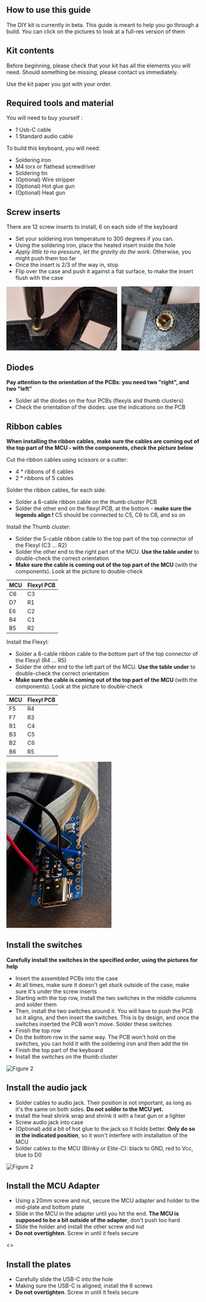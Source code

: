 ## How to use this guide

The DIY kit is currently in beta. This guide is meant to help you go
through a build. You can click on the pictures to look at a full-res
version of them

## Kit contents

Before beginning, please check that your kit has all the elements you will need. Should something be missing, please contact us immediately. 

Use the kit paper you got with your order.

## Required tools and material


You will need to buy yourself :

- 1 Usb-C cable
- 1 Standard audio cable

To build this keyboard, you will need:

- Soldering iron
- M4 torx or flathead screwdriver
- Soldering tin
- (Optional) Wire stripper
- (Optional) Hot glue gun
- (Optional) Heat gun

## Screw inserts

There are 12 screw inserts to install, 6 on each side of the keyboard

- Set your soldering iron temperature to 300 degrees if you can.
- Using the soldering iron, place the heated insert inside the hole
- *Apply little to no pressure, let the gravity do the work*. Otherwise, you might push them too far
- Once the insert is 2/3 of the way in, stop 
- Flip over the case and push it against a flat surface, to make the insert flush with the case

![Figure 2](./images/insert3.PNG)

## Diodes

**Pay attention to the orientation of the PCBs: you need two "right", and two "left"**

- Solder all the diodes on the four PCBs (flexyls and thumb clusters)
- Check the orientation of the diodes: use the indications on the PCB

## Ribbon cables

**When installing the ribbon cables, make sure the cables are coming out of the top part of the MCU - with the components, check the picture below**

Cut the ribbon cables using scissors or a cutter:

- 4 * ribbons of 6 cables
- 2 * ribbons of 5 cables

Solder the ribbon cables, for each side:

- Solder a 6-cable ribbon cable on the thumb cluster PCB
- Solder the other end on the flexyl PCB, at the bottom - **make sure the legends align !** C5 should be connected to C5, C6 to C6, and so on

Install the Thumb cluster:

- Solder the 5-cable ribbon cable to the top part of the top connector of the Flexyl (C3 ... R2)
- Solder the other end to the right part of the MCU. **Use the table under** to double-check the correct orientation
- **Make sure the cable is coming out of the top part of the MCU** (with the components). Look at the picture to double-check

| MCU  | Flexyl PCB |
| ------------- | ------------- |
| C6 | C3  |
| D7  | R1  |
| E6  |  C2 |
| B4  | C1  |
| B5  | R2  |


Install the Flexyl:

- Solder a 6-cable ribbon cable to the bottom part of the top connector of the Flexyl (R4 ... R5)
- Solder the other end to the left part of the MCU. **Use the table under** to double-check the correct orientation
- **Make sure the cable is coming out of the top part of the MCU** (with the components). Look at the picture to double-check

| MCU  | Flexyl PCB |
| ------------- | ------------- |
| F5 | R4  |
| F7  | R3  |
| B1  |  C4 |
| B3  | C5  |
| B2  | C6  |
| B6  | R5  |


![Figure 2](./images/cab.PNG)



## Install the switches

**Carefully install the switches in the specified order, using the pictures for help**

- Insert the assembled PCBs into the case
- At all times, make sure it doesn't get stuck outside of the case, make sure it's under the screw inserts
- Starting with the top row, install the two switches in the middle columns and solder them
- Then, install the two switches around it. You will have to push the PCB so it aligns, and then insert the switches. This is by design, and once the switches inserted the PCB won't move. Solder these switches
- Finish the top row
- Do the bottom row in the same way. The PCB won't hold on the switches, you can hold it with the soldering iron and then add the tin
- Finish the top part of the keyboard
- Install the switches on the thumb cluster


![Figure 2](./images/mont1.png)

## Install the audio jack

- Solder cables to audio jack. Their position is not important, as long as it's the same on both sides. **Do not solder to the MCU yet.**
- Install the heat shrink wrap and shrink it with a heat gun or a lighter
- Screw audio jack into case
- (Optional) add a bit of hot glue to the jack so it holds better. **Only do so in the indicated position**, so it won't interfere with installation of the MCU
- Solder cables to the MCU (Blinky or Elite-C): black to GND, red to Vcc, blue to D0

![Figure 2](./images/mont2.png)


## Install the MCU Adapter

- Using a 20mm screw and nut, secure the MCU adapter and holder to the mid-plate and bottom plate 
- Slide in the MCU in the adapter until you hit the end. **The MCU is supposed to be a bit outside of the adapter**, don't push too hard
- Slide the holder and install the other screw and nut
- **Do not overtighten**. Screw in until it feels secure

<<TODO PICS>>

## Install the plates

- Carefully slide the USB-C into the hole
- Making sure the USB-C is aligned, install the 6 screws
- **Do not overtighten**. Screw in until it feels secure
